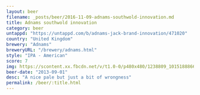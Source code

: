 ```yaml
---
layout: beer
filename: _posts/beer/2016-11-09-adnams-southwold-innovation.md
title: Adnams southwold innovation
category: beer
untappd: "https://untappd.com/b/adnams-jack-brand-innovation/471020"
country: "United Kingdom"
brewery: "Adnams"
breweryURL: "/brewery/adnams.html"
style: "IPA - American"
score: 7
img: https://scontent.xx.fbcdn.net/v/t1.0-0/p480x480/1238809_10151888666788745_1212313484_n.jpg?oh=263c957848bb6ab88fd2143eaf2a54ed&oe=59BE5073
beer-date: "2013-09-01"
desc: "A nice pale but just a bit of wrongness"
permalink: /beer/:title.html
---
```

